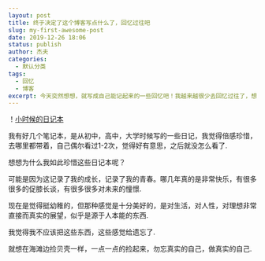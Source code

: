 ```yaml
---
layout: post
title: 终于决定了这个博客写点什么了，回忆过往吧
slug: my-first-awesome-post
date: 2019-12-26 18:06
status: publish
author: 杰夫
categories: 
  - 默认分类
tags: 
  - 回忆
  - 博客
excerpt: 今天突然想想，就写成自己能记起来的一些回忆吧！我越来越很少去回忆过往了，想想过往还是有很多值得记录的事情的呢！
---
```


！[小时候的日记本](./images/rijiben.jpeg)

我有好几个笔记本，是从初中，高中，大学时候写的一些日记，我觉得倍感珍惜，去哪里都带着，自己偶尔看过1-2次，觉得好有意思，之后就没怎么看了.

想想为什么我如此珍惜这些日记本呢？

可能是因为这记录了我的成长，记录了我的青春。哪几年真的是非常快乐，有很多很多的促膝长谈，有很多很多对未来的憧憬.

现在是觉得挺幼稚的，但那种感觉是十分美好的，是对生活，对人性，对理想非常直接而真实的展望，似乎是源于人本能的东西.

我觉得我不应该把这些东西，这些感觉给遗忘了.

就想在海滩边捡贝壳一样，一点一点的捡起来，勿忘真实的自己，做真实的自己.
